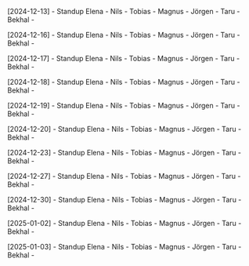 [2024-12-13] - Standup
Elena - 
Nils -
Tobias - 
Magnus -
Jörgen - 
Taru -
Bekhal -  


[2024-12-16] - Standup
Elena - 
Nils -
Tobias - 
Magnus -
Jörgen - 
Taru -
Bekhal -  


[2024-12-17] - Standup
Elena - 
Nils -
Tobias - 
Magnus -
Jörgen - 
Taru -
Bekhal -  


[2024-12-18] - Standup
Elena - 
Nils -
Tobias - 
Magnus -
Jörgen - 
Taru -
Bekhal -  


[2024-12-19] - Standup
Elena - 
Nils -
Tobias - 
Magnus -
Jörgen - 
Taru -
Bekhal -  


[2024-12-20] - Standup
Elena - 
Nils -
Tobias - 
Magnus -
Jörgen - 
Taru -
Bekhal -  


[2024-12-23] - Standup
Elena - 
Nils -
Tobias - 
Magnus -
Jörgen - 
Taru -
Bekhal -  

[2024-12-27] - Standup
Elena - 
Nils -
Tobias - 
Magnus -
Jörgen - 
Taru -
Bekhal -  

[2024-12-30] - Standup
Elena - 
Nils -
Tobias - 
Magnus -
Jörgen - 
Taru -
Bekhal -  

[2025-01-02] - Standup
Elena - 
Nils -
Tobias - 
Magnus -
Jörgen - 
Taru -
Bekhal -  

[2025-01-03] - Standup
Elena - 
Nils -
Tobias - 
Magnus -
Jörgen - 
Taru -
Bekhal -  
